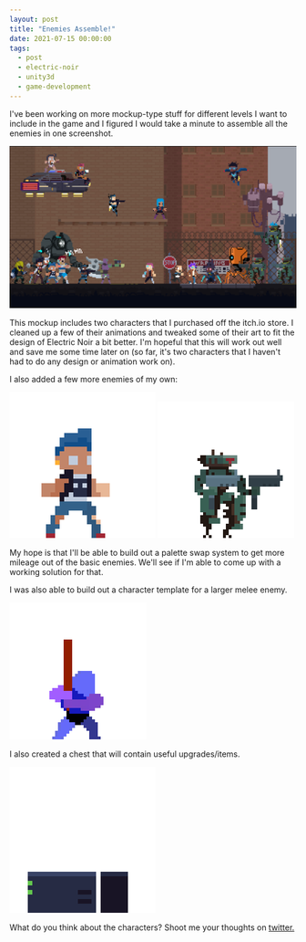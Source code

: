 ```yaml
---
layout: post
title: "Enemies Assemble!"
date: 2021-07-15 00:00:00
tags:
  - post
  - electric-noir
  - unity3d
  - game-development
---
```


I've been working on more mockup-type stuff for different levels I want to include in the game and I figured I would take a minute to assemble all the enemies in one screenshot.

<img src="/electricnoir/enemies-assemble.png" />

This mockup includes two characters that I purchased off the itch.io store. I cleaned up a few of their animations and tweaked some of their art to fit the design of Electric Noir a bit better. I'm hopeful that this will work out well and save me some time later on (so far, it's two characters that I haven't had to do any design or animation work on).

I also added a few more enemies of my own:

<img src="/electricnoir/Thug-Melee-32.gif" />

<img src="/electricnoir/Henchbot-32.gif" />

My hope is that I'll be able to build out a palette swap system to get more mileage out of the basic enemies. We'll see if I'm able to come up with a working solution for that.

I was also able to build out a character template for a larger melee enemy.

<img src="/electricnoir/BigCharacterTemplate-48.gif" />

I also created a chest that will contain useful upgrades/items.

<img src="/electricnoir/Tech-Chest-32.gif" />

What do you think about the characters? Shoot me your thoughts on [twitter.](https://www.twitter.com/codeimpossible)
